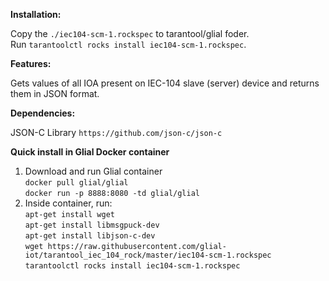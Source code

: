 **Installation:**  

Copy the `./iec104-scm-1.rockspec` to tarantool/glial foder.  
Run `tarantoolctl rocks install iec104-scm-1.rockspec`.  

**Features:**  

Gets values of all IOA present on IEC-104 slave (server) device and returns them in JSON format.

**Dependencies:**  

JSON-C Library `https://github.com/json-c/json-c`

**Quick install in Glial Docker container**
1. Download and run Glial container  
`docker pull glial/glial`  
`docker run -p 8888:8080 -td glial/glial`  
2. Inside container, run:  
`apt-get install wget`  
`apt-get install libmsgpuck-dev`  
`apt-get install libjson-c-dev  `  
`wget https://raw.githubusercontent.com/glial-iot/tarantool_iec_104_rock/master/iec104-scm-1.rockspec`  
`tarantoolctl rocks install iec104-scm-1.rockspec` 